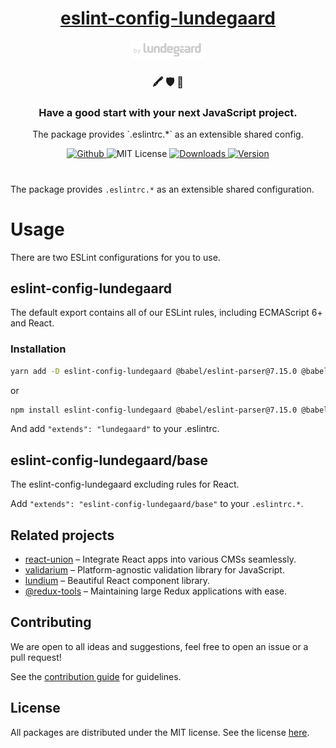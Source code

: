 <h1 align="center">
  <a href="https://github.com/lundegaard/eslint-config-lundegaard">eslint-config-lundegaard</a>
</h1>

<p align="center">
  <a href="https://lundegaard.eu">
    <img alt="by Lundegaard" src="https://github.com/lundegaard/react-union/raw/master/by-lundegaard.png" width="120" />
  </a>
</p>

<h3 align="center">
🖍️ 🛡  🚀
</h3>

<h3 align="center">
Have a good start with your next JavaScript project.
</h3>

<p align="center">
The package provides `.eslintrc.*` as an extensible shared config.
</p>

<p align="center">


<a href="https://github.com/lundegaard/eslint-config-lundegaard">
<img src="https://flat.badgen.net/badge/-/github?icon=github&label" alt="Github" />
</a>

<img src="https://flat.badgen.net/badge/license/MIT/blue" alt="MIT License" />

<a href="https://www.npmjs.com/package/eslint-config-lundegaard">
<img src="https://flat.badgen.net/npm/dm/eslint-config-lundegaard" alt="Downloads" />
</a>

<a href="https://www.npmjs.com/package/eslint-config-lundegaard">
<img src=" https://flat.badgen.net/npm/v/eslint-config-lundegaard" alt="Version" />
</a>
</p>

#

The package provides `.eslintrc.*` as an extensible shared configuration.

# Usage

There are two ESLint configurations for you to use.

## eslint-config-lundegaard

The default export contains all of our ESLint rules, including ECMAScript 6+ and React.

### Installation

```sh
yarn add -D eslint-config-lundegaard @babel/eslint-parser@7.15.0 @babel/eslint-plugin@7.14.5 eslint@7.32.0 eslint-plugin-import@2.23.4 eslint-plugin-react@7.24.0 eslint-plugin-react-hooks@4.2.0 eslint-plugin-jest@^24.4.0 eslint-plugin-jest-formatting@^3.0.0
```

or
```sh
npm install eslint-config-lundegaard @babel/eslint-parser@7.15.0 @babel/eslint-plugin@7.14.5 eslint@7.32.0 eslint-plugin-import@2.23.4 eslint-plugin-react@7.24.0 eslint-plugin-react-hooks@4.2.0 eslint-plugin-jest@^24.4.0 eslint-plugin-jest-formatting@^3.0.0 --save-dev
```

And add `"extends": "lundegaard"` to your .eslintrc.

## eslint-config-lundegaard/base

The eslint-config-lundegaard excluding rules for React.

Add `"extends": "eslint-config-lundegaard/base"` to your `.eslintrc.*`.

## Related projects

- [react-union](https://github.com/lundegaard/react-union) – Integrate React apps into various CMSs seamlessly.
- [validarium](https://github.com/lundegaard/validarium) – Platform-agnostic validation library for JavaScript.
- [lundium](https://github.com/lundegaard/lundium) – Beautiful React component library.
- [@redux-tools](https://github.com/lundegaard/redux-tools) – Maintaining large Redux applications with ease.

## Contributing

We are open to all ideas and suggestions, feel free to open an issue or a pull request!

See the [contribution guide](https://github.com/lundegaard/eslint-config-lundegaard/blob/master/CONTRIBUTING.md) for guidelines.

## License

All packages are distributed under the MIT license. See the license [here](https://github.com/lundegaard/eslint-config-lundegaard/blob/master/LICENSE).
